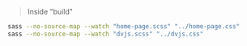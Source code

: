 > Inside "build"

```bash
sass --no-source-map --watch "home-page.scss" "../home-page.css"
sass --no-source-map --watch "dvjs.scss" "../dvjs.css"
```